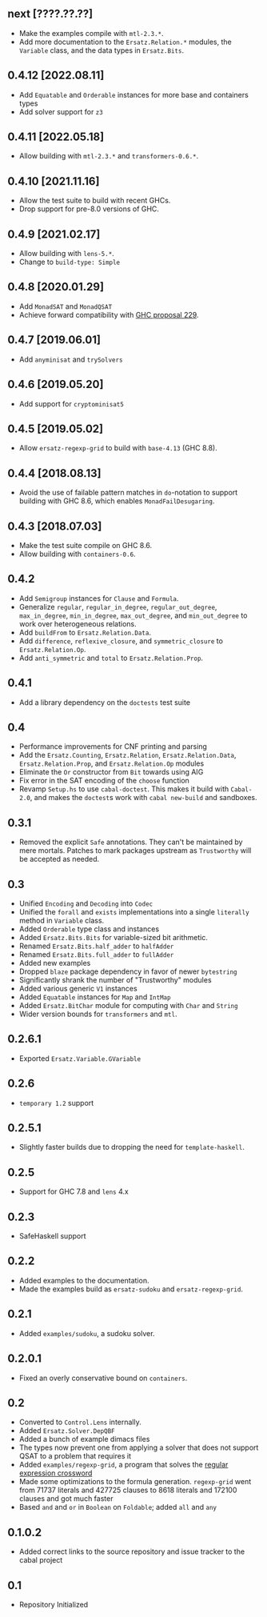 next [????.??.??]
-----------------
* Make the examples compile with `mtl-2.3.*`.
* Add more documentation to the `Ersatz.Relation.*` modules, the `Variable`
  class, and the data types in `Ersatz.Bits`.

0.4.12 [2022.08.11]
-------------------
* Add `Equatable` and `Orderable` instances for more base and containers types
* Add solver support for `z3`

0.4.11 [2022.05.18]
-------------------
* Allow building with `mtl-2.3.*` and `transformers-0.6.*`.

0.4.10 [2021.11.16]
-------------------
* Allow the test suite to build with recent GHCs.
* Drop support for pre-8.0 versions of GHC.

0.4.9 [2021.02.17]
------------------
* Allow building with `lens-5.*`.
* Change to `build-type: Simple`

0.4.8 [2020.01.29]
------------------
* Add `MonadSAT` and `MonadQSAT`
* Achieve forward compatibility with
  [GHC proposal 229](https://github.com/ghc-proposals/ghc-proposals/blob/master/proposals/0229-whitespace-bang-patterns.rst).

0.4.7 [2019.06.01]
------------------
* Add `anyminisat` and `trySolvers`

0.4.6 [2019.05.20]
------------------
* Add support for `cryptominisat5`

0.4.5 [2019.05.02]
------------------
* Allow `ersatz-regexp-grid` to build with `base-4.13` (GHC 8.8).

0.4.4 [2018.08.13]
------------------
* Avoid the use of failable pattern matches in `do`-notation to support
  building with GHC 8.6, which enables `MonadFailDesugaring`.

0.4.3 [2018.07.03]
------------------
* Make the test suite compile on GHC 8.6.
* Allow building with `containers-0.6`.

0.4.2
-----
* Add `Semigroup` instances for `Clause` and `Formula`.
* Generalize `regular`, `regular_in_degree`, `regular_out_degree`,
  `max_in_degree`, `min_in_degree`, `max_out_degree`, and `min_out_degree` to
  work over heterogeneous relations.
* Add `buildFrom` to `Ersatz.Relation.Data`.
* Add `difference`, `reflexive_closure`, and `symmetric_closure` to
  `Ersatz.Relation.Op`.
* Add `anti_symmetric` and `total` to `Ersatz.Relation.Prop`.

0.4.1
-----
* Add a library dependency on the `doctests` test suite

0.4
---
* Performance improvements for CNF printing and parsing
* Add the `Ersatz.Counting`, `Ersatz.Relation`, `Ersatz.Relation.Data`,
  `Ersatz.Relation.Prop`, and `Ersatz.Relation.Op` modules
* Eliminate the `Or` constructor from `Bit` towards using AIG
* Fix error in the SAT encoding of the `choose` function
* Revamp `Setup.hs` to use `cabal-doctest`. This makes it build
  with `Cabal-2.0`, and makes the `doctest`s work with `cabal new-build` and
  sandboxes.

0.3.1
-----
* Removed the explicit `Safe` annotations. They can't be maintained by mere mortals. Patches to mark packages upstream as `Trustworthy` will be accepted as needed.

0.3
-----
* Unified `Encoding` and `Decoding` into `Codec`
* Unified the `forall` and `exists` implementations into a single `literally`
  method in `Variable` class.
* Added `Orderable` type class and instances
* Added `Ersatz.Bits.Bits` for variable-sized bit arithmetic.
* Renamed `Ersatz.Bits.half_adder` to `halfAdder`
* Renamed `Ersatz.Bits.full_adder` to `fullAdder`
* Added new examples
* Dropped `blaze` package dependency in favor of newer `bytestring`
* Significantly shrank the number of "Trustworthy" modules
* Added various generic `V1` instances
* Added `Equatable` instances for `Map` and `IntMap`
* Added `Ersatz.BitChar` module for computing with `Char` and `String`
* Wider version bounds for `transformers` and `mtl`.

0.2.6.1
-----
* Exported `Ersatz.Variable.GVariable`

0.2.6
-----
* `temporary 1.2` support

0.2.5.1
-------
* Slightly faster builds due to dropping the need for `template-haskell`.

0.2.5
-----
* Support for GHC 7.8 and `lens` 4.x

0.2.3
-----
* SafeHaskell support

0.2.2
-----
* Added examples to the documentation.
* Made the examples build as `ersatz-sudoku` and `ersatz-regexp-grid`.

0.2.1
-----
* Added `examples/sudoku`, a sudoku solver.

0.2.0.1
-------
* Fixed an overly conservative bound on `containers`.

0.2
---
* Converted to `Control.Lens` internally.
* Added `Ersatz.Solver.DepQBF`
* Added a bunch of example dimacs files
* The types now prevent one from applying a solver that does not support QSAT
  to a problem that requires it
* Added `examples/regexp-grid`, a program that solves the [regular expression
  crossword](http://www.coinheist.com/rubik/a_regular_crossword/grid.pdf)
* Made some optimizations to the formula generation. `regexp-grid` went from
  71737 literals and 427725 clauses to 8618 literals and 172100 clauses and got
  much faster
* Based `and` and `or` in `Boolean` on `Foldable`; added `all` and `any`

0.1.0.2
-----
* Added correct links to the source repository and issue tracker to the cabal project

0.1
---
* Repository Initialized

